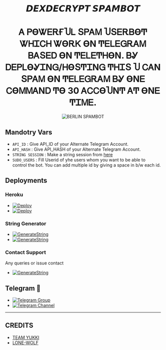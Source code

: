 <h1 align="center">
  <b> 𝘿𝙀𝙓𝘿𝙀𝘾𝙍𝙔𝙋𝙏 𝙎𝙋𝘼𝙈𝘽𝙊𝙏 </b>
</h1>
<h1 align="center">
  <b>Ꭺ ᏢϴᏔᎬᎡҒႮᏞ ՏᏢᎪᎷ ႮՏᎬᎡᏴϴͲ ᏔᎻᏆᏟᎻ ᏔϴᎡᏦ ϴΝ ͲᎬᏞᎬᏀᎡᎪᎷ ᏴᎪՏᎬᎠ ϴΝ ͲᎬᏞᎬͲᎻϴΝ. ᏴᎽ ᎠᎬᏢᏞϴᎽᏆΝᏀ/ᎻϴՏͲᏆΝᏀ ͲᎻᏆՏ Ⴎ ᏟᎪΝ ՏᏢᎪᎷ ϴΝ ͲᎬᏞᎬᏀᎡᎪᎷ ᏴᎽ ϴΝᎬ ᏟϴᎷᎷᎪΝᎠ Ͳϴ 30 ᎪᏟᏟϴႮΝͲ ᎪͲ ϴΝᎬ ͲᏆᎷᎬ.</b>
</h1>
<p align="center">
  <img src="https://te.legra.ph/file/84ba366dd4bd8fbd416de.jpg" alt="BERLIN SPAMBOT">
</p>


## Mandotry Vars 

   - `API_ID` :  Give API_ID of your Alternate Telegram Account.
   - `API_HASH` :  Give API_HASH of your Alternate Telegram Account.
   - `STRING SESSION` :  Make a string session from [here](https://replit.com/@SAJALMAURYA/Berlin-Spambot#main.py)
   - `SUDO_USERS` :  Fill Userid of yhe users whom you want to be able to control the bot. You can add multiple id by giving a space in b/w each id.


## Deployments

### Heroku

- [![Deploy](https://www.herokucdn.com/deploy/button.svg)](https://heroku.com/deploy)
- [![Deploy](https://img.shields.io/badge/DEPLOY%20VIA%20TELEGRAM%20BOT-blueviolet?style=for-the-badge&logo=telegram)](https://telegram.dog/XTZ_HerokuBot?start=c2FqYWxyb2NrL0Jlcmxpbi1TcGFtYm90IG1haW4)



### String Generator
- [![GenerateString](https://camo.githubusercontent.com/b8f040a155a621627eaf4fbc3d2bfc3201053c9184981c58a3195c6254865865/68747470733a2f2f696d672e736869656c64732e696f2f62616467652f47656e65726174652532304f6e2532305265706c2d626c756576696f6c65743f7374796c653d666f722d7468652d6261646765266c6f676f3d6170707665796f72)](https://replit.com/@SAJALMAURYA/Berlin-Spambot#main.py)
- [![GenerateString](https://img.shields.io/badge/GENRATE%20ON%20TELEGRAM-blueviolet?style=for-the-badge&logo=telegram)](https://t.me/sessiongenro_bot)
### Contact Support
Any queries or issue contact 
- [![GenerateString](https://img.shields.io/badge/DM%20ON%20TELEGRAM-blueviolet?style=for-the-badge&logo=telegram)](https://t.me/nouseridfound_bot)

## Telegram 🏪
- [![Telegram Group](https://img.shields.io/badge/Telegram-Group-brightgreen)](https://t.me/BERLINGODSPAM)
- [![Telegram Channel](https://img.shields.io/badge/Telegram-Channel-brightgreen)](https://t.me/BERLINSPAMM)

------
## CREDITS
- [TEAM YUKKI](https://github.com/notreallyshikhar)
- [LONE-WOLF](https://github.com/Lone-Wolf250)
